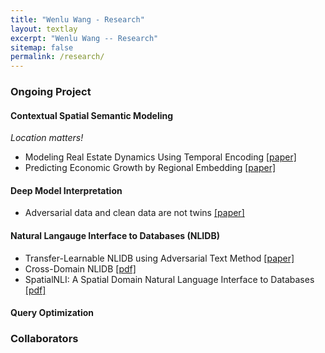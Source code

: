 ```yaml
---
title: "Wenlu Wang - Research"
layout: textlay
excerpt: "Wenlu Wang -- Research"
sitemap: false
permalink: /research/
---
```


### Ongoing Project

#### Contextual Spatial Semantic Modeling

*Location matters!*

- Modeling Real Estate Dynamics Using Temporal Encoding <a href="">[paper]</a>
- Predicting Economic Growth by Regional Embedding <a href="https://dl.acm.org/doi/abs/10.1145/3340531.3411882">[paper]</a>

#### Deep Model Interpretation
- Adversarial data and clean data are not twins <a href="https://arxiv.org/pdf/1704.04960.pdf">[paper]</a>

#### Natural Langauge Interface to Databases (NLIDB)
- Transfer-Learnable NLIDB using Adversarial Text Method <a href="https://ieeexplore.ieee.org/abstract/document/9101534">[paper]</a>
- Cross-Domain NLIDB <a href="http://ceur-ws.org/Vol-2399/paper14.pdf">[pdf]</a>
- SpatialNLI: A Spatial Domain Natural Language Interface to Databases <a href="https://arxiv.org/abs/1908.10917">[pdf]</a>

#### Query Optimization


### Collaborators

<!--
<center><figure class="fourth">
  <img src="{{ site.url }}{{ site.baseurl }}/images/" style="width: 150px">
  <img src="{{ site.url }}{{ site.baseurl }}/images/" style="width: 150px">
  <img src="{{ site.url }}{{ site.baseurl }}/images/" style="width: 150px">
  <img src="{{ site.url }}{{ site.baseurl }}/images/" style="width: 150px">
</figure></center>
-->
